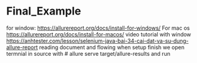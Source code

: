 
# Final_Example
for window:
https://allurereport.org/docs/install-for-windows/
For mac os
https://allurereport.org/docs/install-for-macos/
video tutorial with window
https://anhtester.com/lesson/selenium-java-bai-34-cai-dat-va-su-dung-allure-report
reading document and flowing 
when setup finish 
we open termnial in source with # allure serve target/allure-results 
and run

